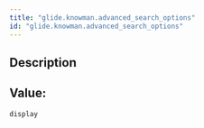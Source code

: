 ```yaml
---
title: "glide.knowman.advanced_search_options"
id: "glide.knowman.advanced_search_options"
---
```

## Description



## Value: 
```
display
```